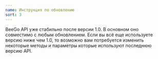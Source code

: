 ```yaml
---
name: Инструкция по обновлению
sort: 3
---
```

BeeGo API уже стабильно после версии 1.0. В основном оно совместимо с любым обновлением. Если вы всё еще используете версию ниже чем 1.0, то возможно вам потребуется изменить некоторые методы и параметры которые используют последнюю версию API.
